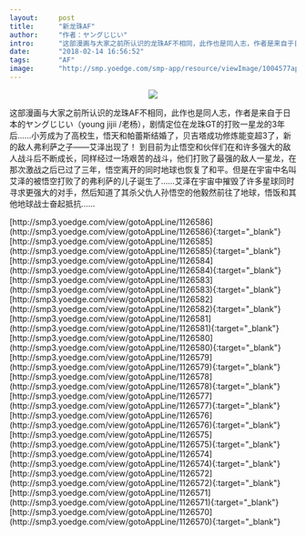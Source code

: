 ```yaml
---
layout:     post
title:      "新龙珠AF"
author:     "作者：ヤングじじい"
intro:      "这部漫画与大家之前所认识的龙珠AF不相同，此作也是同人志，作者是来自于日本的ヤングじじい（young jijii /老杨），剧情定位在龙珠GT的打败一星龙的3年后……小芳成为了高校生，悟天和帕蕾斯结婚了，贝吉塔成功修炼能变超3了，新的敌人弗利萨之子——艾泽出现了！ 到目前为止悟空和伙伴们在和许多强大的敌人战斗后不断成长，同样经过一场艰苦的战斗，他们打败了最强的敌人一星龙，在那次激战之后已过了三年，悟空离开的同时地球也恢复了和平。但是在宇宙中名叫艾泽的被悟空打败了的弗利萨的儿子诞生了……艾泽在宇宙中摧毁了许多星球同时寻求更强大的对手，然后知道了其杀父仇人孙悟空的他毅然前往了地球，悟饭和其他地球战士奋起抵抗……"
date:       "2018-02-14 16:56:52"
tags:       "AF"
image:      "http://smp.yoedge.com/smp-app/resource/viewImage/1004577appline.png"
---
```

<div style="text-align: center">
<p><img src="http://smp.yoedge.com/smp-app/resource/viewImage/1004577appline.png"/></p>
</div>
<p class="post-meta">
<span>这部漫画与大家之前所认识的龙珠AF不相同，此作也是同人志，作者是来自于日本的ヤングじじい（young jijii /老杨），剧情定位在龙珠GT的打败一星龙的3年后……小芳成为了高校生，悟天和帕蕾斯结婚了，贝吉塔成功修炼能变超3了，新的敌人弗利萨之子——艾泽出现了！ 到目前为止悟空和伙伴们在和许多强大的敌人战斗后不断成长，同样经过一场艰苦的战斗，他们打败了最强的敌人一星龙，在那次激战之后已过了三年，悟空离开的同时地球也恢复了和平。但是在宇宙中名叫艾泽的被悟空打败了的弗利萨的儿子诞生了……艾泽在宇宙中摧毁了许多星球同时寻求更强大的对手，然后知道了其杀父仇人孙悟空的他毅然前往了地球，悟饭和其他地球战士奋起抵抗……</span>
</p>
[http://smp3.yoedge.com/view/gotoAppLine/1126586](http://smp3.yoedge.com/view/gotoAppLine/1126586){:target="_blank"}
[http://smp3.yoedge.com/view/gotoAppLine/1126585](http://smp3.yoedge.com/view/gotoAppLine/1126585){:target="_blank"}
[http://smp3.yoedge.com/view/gotoAppLine/1126584](http://smp3.yoedge.com/view/gotoAppLine/1126584){:target="_blank"}
[http://smp3.yoedge.com/view/gotoAppLine/1126583](http://smp3.yoedge.com/view/gotoAppLine/1126583){:target="_blank"}
[http://smp3.yoedge.com/view/gotoAppLine/1126582](http://smp3.yoedge.com/view/gotoAppLine/1126582){:target="_blank"}
[http://smp3.yoedge.com/view/gotoAppLine/1126581](http://smp3.yoedge.com/view/gotoAppLine/1126581){:target="_blank"}
[http://smp3.yoedge.com/view/gotoAppLine/1126580](http://smp3.yoedge.com/view/gotoAppLine/1126580){:target="_blank"}
[http://smp3.yoedge.com/view/gotoAppLine/1126579](http://smp3.yoedge.com/view/gotoAppLine/1126579){:target="_blank"}
[http://smp3.yoedge.com/view/gotoAppLine/1126578](http://smp3.yoedge.com/view/gotoAppLine/1126578){:target="_blank"}
[http://smp3.yoedge.com/view/gotoAppLine/1126577](http://smp3.yoedge.com/view/gotoAppLine/1126577){:target="_blank"}
[http://smp3.yoedge.com/view/gotoAppLine/1126576](http://smp3.yoedge.com/view/gotoAppLine/1126576){:target="_blank"}
[http://smp3.yoedge.com/view/gotoAppLine/1126575](http://smp3.yoedge.com/view/gotoAppLine/1126575){:target="_blank"}
[http://smp3.yoedge.com/view/gotoAppLine/1126574](http://smp3.yoedge.com/view/gotoAppLine/1126574){:target="_blank"}
[http://smp3.yoedge.com/view/gotoAppLine/1126572](http://smp3.yoedge.com/view/gotoAppLine/1126572){:target="_blank"}
[http://smp3.yoedge.com/view/gotoAppLine/1126571](http://smp3.yoedge.com/view/gotoAppLine/1126571){:target="_blank"}
[http://smp3.yoedge.com/view/gotoAppLine/1126570](http://smp3.yoedge.com/view/gotoAppLine/1126570){:target="_blank"}


